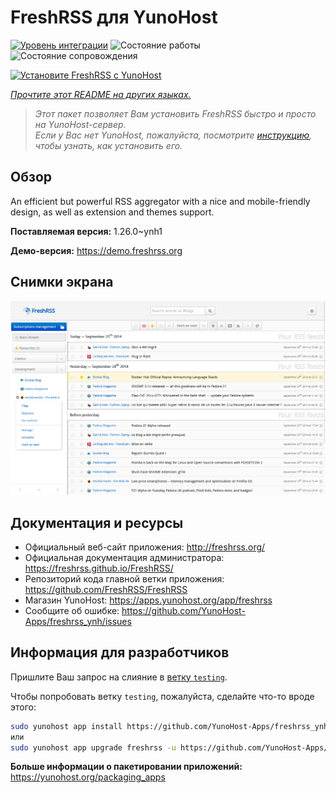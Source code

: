 <!--
Важно: этот README был автоматически сгенерирован <https://github.com/YunoHost/apps/tree/master/tools/readme_generator>
Он НЕ ДОЛЖЕН редактироваться вручную.
-->

# FreshRSS для YunoHost

[![Уровень интеграции](https://apps.yunohost.org/badge/integration/freshrss)](https://ci-apps.yunohost.org/ci/apps/freshrss/)
![Состояние работы](https://apps.yunohost.org/badge/state/freshrss)
![Состояние сопровождения](https://apps.yunohost.org/badge/maintained/freshrss)

[![Установите FreshRSS с YunoHost](https://install-app.yunohost.org/install-with-yunohost.svg)](https://install-app.yunohost.org/?app=freshrss)

*[Прочтите этот README на других языках.](./ALL_README.md)*

> *Этот пакет позволяет Вам установить FreshRSS быстро и просто на YunoHost-сервер.*  
> *Если у Вас нет YunoHost, пожалуйста, посмотрите [инструкцию](https://yunohost.org/install), чтобы узнать, как установить его.*

## Обзор

An efficient but powerful RSS aggregator with a nice and mobile-friendly design, as well as extension and themes support.


**Поставляемая версия:** 1.26.0~ynh1

**Демо-версия:** <https://demo.freshrss.org>

## Снимки экрана

![Снимок экрана FreshRSS](./doc/screenshots/screenshot.png)

## Документация и ресурсы

- Официальный веб-сайт приложения: <http://freshrss.org/>
- Официальная документация администратора: <https://freshrss.github.io/FreshRSS/>
- Репозиторий кода главной ветки приложения: <https://github.com/FreshRSS/FreshRSS>
- Магазин YunoHost: <https://apps.yunohost.org/app/freshrss>
- Сообщите об ошибке: <https://github.com/YunoHost-Apps/freshrss_ynh/issues>

## Информация для разработчиков

Пришлите Ваш запрос на слияние в [ветку `testing`](https://github.com/YunoHost-Apps/freshrss_ynh/tree/testing).

Чтобы попробовать ветку `testing`, пожалуйста, сделайте что-то вроде этого:

```bash
sudo yunohost app install https://github.com/YunoHost-Apps/freshrss_ynh/tree/testing --debug
или
sudo yunohost app upgrade freshrss -u https://github.com/YunoHost-Apps/freshrss_ynh/tree/testing --debug
```

**Больше информации о пакетировании приложений:** <https://yunohost.org/packaging_apps>
